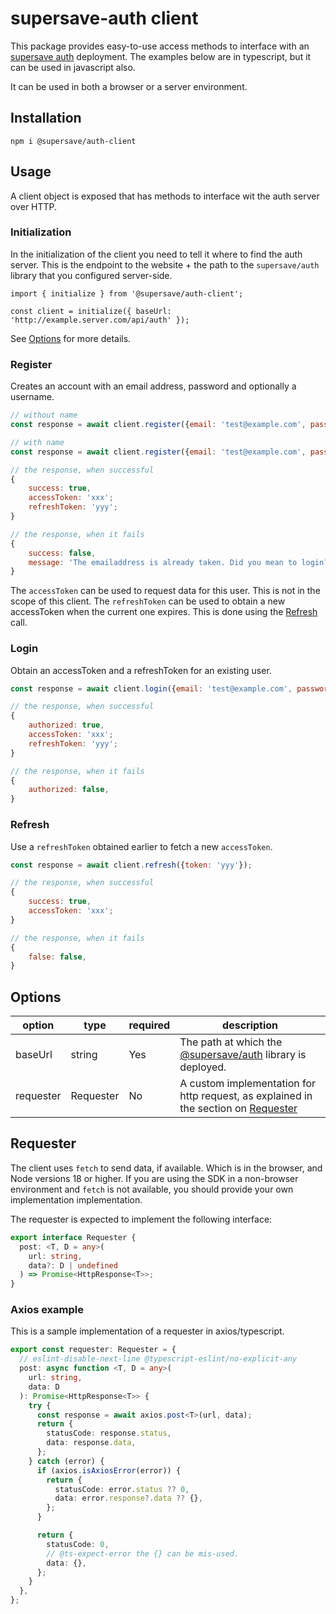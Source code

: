 # supersave-auth client

This package provides easy-to-use access methods to interface with an [supersave auth](https://github.com/supersavehq/auth)
deployment. The examples below are in typescript, but it can be used in javascript also.

It can be used in both a browser or a server environment.

## Installation

    npm i @supersave/auth-client

## Usage

A client object is exposed that has methods to interface wit the auth server over HTTP.

### Initialization

In the initialization of the client you need to tell it where to find the auth server. This is the
endpoint to the website + the path to the `supersave/auth` library that you configured server-side.

    import { initialize } from '@supersave/auth-client';

    const client = initialize({ baseUrl: 'http://example.server.com/api/auth' });

See [Options](#Options) for more details.

### Register

Creates an account with an email address, password and optionally a username.

```javascript
// without name
const response = await client.register({email: 'test@example.com', password: '123456'})

// with name
const response = await client.register({email: 'test@example.com', password: '123456', name: 'John Doe'})

// the response, when successful
{
    success: true,
    accessToken: 'xxx';
    refreshToken: 'yyy';
}

// the response, when it fails
{
    success: false,
    message: 'The emailaddress is already taken. Did you mean to login?'
}
```

The `accessToken` can be used to request data for this user. This is not in
the scope of this client. The `refreshToken` can be used to obtain a new
accessToken when the current one expires. This is done using the [Refresh](#Refresh) call.

### Login

Obtain an accessToken and a refreshToken for an existing user.

```javascript
const response = await client.login({email: 'test@example.com', password: '123456'})

// the response, when successful
{
    authorized: true,
    accessToken: 'xxx';
    refreshToken: 'yyy';
}

// the response, when it fails
{
    authorized: false,
}
```

### Refresh

Use a `refreshToken` obtained earlier to fetch a new `accessToken`.

```javascript
const response = await client.refresh({token: 'yyy'});

// the response, when successful
{
    success: true,
    accessToken: 'xxx';
}

// the response, when it fails
{
    false: false,
}
```

## Options

| option    | type      | required | description                                                                                       |
| --------- | --------- | -------- | ------------------------------------------------------------------------------------------------- |
| baseUrl   | string    | Yes      | The path at which the [@supersave/auth](https://github.com/supersavehq/auth) library is deployed. |
| requester | Requester | No       | A custom implementation for http request, as explained in the section on [Requester](#requester)  |

## Requester

The client uses `fetch` to send data, if available. Which is in the browser, and Node versions 18 or higher. If you
are using the SDK in a non-browser environment and `fetch` is not available, you should provide your own implementation implementation.

The requester is expected to implement the following interface:

```typescript
export interface Requester {
  post: <T, D = any>(
    url: string,
    data?: D | undefined
  ) => Promise<HttpResponse<T>>;
}
```

### Axios example

This is a sample implementation of a requester in axios/typescript.

```typescript
export const requester: Requester = {
  // eslint-disable-next-line @typescript-eslint/no-explicit-any
  post: async function <T, D = any>(
    url: string,
    data: D
  ): Promise<HttpResponse<T>> {
    try {
      const response = await axios.post<T>(url, data);
      return {
        statusCode: response.status,
        data: response.data,
      };
    } catch (error) {
      if (axios.isAxiosError(error)) {
        return {
          statusCode: error.status ?? 0,
          data: error.response?.data ?? {},
        };
      }

      return {
        statusCode: 0,
        // @ts-expect-error the {} can be mis-used.
        data: {},
      };
    }
  },
};
```
